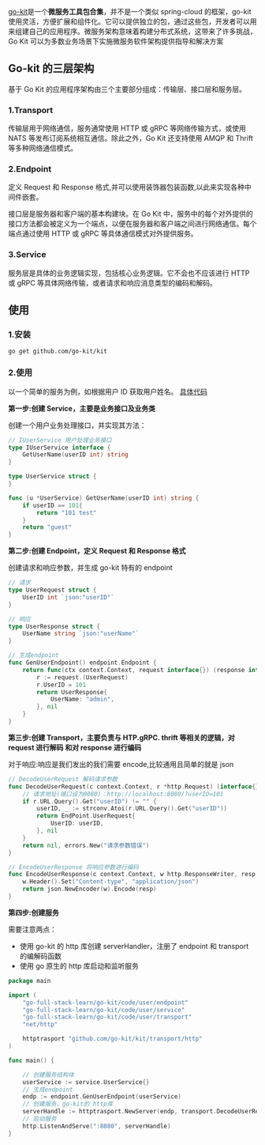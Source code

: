 [go-kit](https://github.com/go-kit/kit)是一个**微服务工具包合集**，并不是一个类似 spring-cloud 的框架，go-kit 使用灵活，方便扩展和组件化。它可以提供独立的包，通过这些包，开发者可以用来组建自己的应用程序。微服务架构意味着构建分布式系统，这带来了许多挑战，Go Kit 可以为多数业务场景下实施微服务软件架构提供指导和解决方案

## Go-kit 的三层架构

基于 Go Kit 的应用程序架构由三个主要部分组成：传输层、接口层和服务层。

### 1.Transport

传输层用于网络通信，服务通常使用 HTTP 或 gRPC 等网络传输方式，或使用 NATS 等发布订阅系统相互通信。除此之外，Go Kit 还支持使用 AMQP 和 Thrift 等多种网络通信模式。

### 2.Endpoint

定义 Request 和 Response 格式,并可以使用装饰器包装函数,以此来实现各种中间件嵌套。

接口层是服务器和客户端的基本构建块。在 Go Kit 中，服务中的每个对外提供的接口方法都会被定义为一个端点，以便在服务器和客户端之间进行网络通信。每个端点通过使用 HTTP 或 gRPC 等具体通信模式对外提供服务。

### 3.Service

服务层是具体的业务逻辑实现，包括核心业务逻辑。它不会也不应该进行 HTTP 或 gRPC 等具体网络传输，或者请求和响应消息类型的编码和解码。

## 使用

### 1.安装

`go get github.com/go-kit/kit`

### 2.使用

以一个简单的服务为例，如根据用户 ID 获取用户姓名。
[具体代码](../code/user/)

**第一步:创建 Service，主要是业务接口及业务类**

创建一个用户业务处理接口，并实现其方法：

```go
// IUserService 用户处理业务接口
type IUserService interface {
	GetUserName(userID int) string
}

type UserService struct {
}

func (u *UserService) GetUserName(userID int) string {
	if userID == 101{
		return "101 test"
	}
	return "guest"
}
```

**第二步:创建 Endpoint，定义 Request 和 Response 格式**

创建请求和响应参数，并生成 go-kit 特有的 endpoint

```go
// 请求
type UserRequest struct {
	UserID int `json:"userID"`
}

// 响应
type UserResponse struct {
	UserName string `json:"userName"`
}

// 生成endpoint
func GenUserEndpoint() endpoint.Endpoint {
	return func(ctx context.Context, request interface{}) (response interface{}, err error) {
		r := request.(UserRequest)
		r.UserID = 101
		return UserResponse{
			UserName: "admin",
		}, nil
	}
}
```

**第三步:创建 Transport，主要负责与 HTP.gRPC. thrift 等相关的逻辑，对 request 进行解码 和对 response 进行编码**

对于响应:响应是我们发出的我们需要 encode,比较通用且简单的就是
json

```go
// DecodeUserRequest 解码请求参数
func DecodeUserRequest(c context.Context, r *http.Request) (interface{}, error) {
    // 请求地址(端口设为8080)：http://localhost:8080/?userID=101
	if r.URL.Query().Get("userID") != "" {
		userID, _ := strconv.Atoi(r.URL.Query().Get("userID"))
		return EndPoint.UserRequest{
			UserID: userID,
		}, nil
	}
	return nil, errors.New("请求参数错误")
}

// EncodeUserResponse 将响应参数进行编码
func EncodeUserResponse(c context.Context, w http.ResponseWriter, resp interface{}) error {
	w.Header().Set("Content-type", "application/json")
	return json.NewEncoder(w).Encode(resp)
}
```

**第四步:创建服务**

需要注意两点：

- 使用 go-kit 的 http 库创建 serverHandler，注册了 endpoint 和 transport 的编解码函数
- 使用 go 原生的 http 库启动和监听服务

```go
package main

import (
	"go-full-stack-learn/go-kit/code/user/endpoint"
	"go-full-stack-learn/go-kit/code/user/service"
	"go-full-stack-learn/go-kit/code/user/transport"
	"net/http"

	httptrasport "github.com/go-kit/kit/transport/http"
)

func main() {

	// 创建服务结构体
	userService := service.UserService{}
	// 生成endpoint
	endp := endpoint.GenUserEndpoint(userService)
	// 创建服务，go-kit的 http库
	serverHandle := httptrasport.NewServer(endp, transport.DecodeUserRequest, transport.EncodeUserResponse)
	// 启动服务
	http.ListenAndServe(":8080", serverHandle)
}
```
